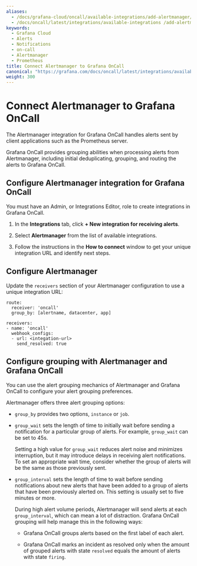 ```yaml
---
aliases:
  - /docs/grafana-cloud/oncall/available-integrations/add-alertmanager/
  - /docs/oncall/latest/integrations/available-integrations /add-alertmanager/
keywords:
  - Grafana Cloud
  - Alerts
  - Notifications
  - on-call
  - Alertmanager
  - Prometheus
title: Connect Alertmanager to Grafana OnCall
canonical: "https://grafana.com/docs/oncall/latest/integrations/available-integrations/add-alertmanager/"
weight: 300
---
```


# Connect Alertmanager to Grafana OnCall

The Alertmanager integration for Grafana OnCall handles alerts sent by client applications such as the Prometheus server.

Grafana OnCall provides<!--[grouping](#alertmanager-grouping-amp-oncall-grouping)--> grouping abilities when processing alerts from Alertmanager, including initial deduplicating, grouping, and routing the alerts to Grafana OnCall.

## Configure Alertmanager integration for Grafana OnCall

You must have an Admin, or Integrations Editor, role to create integrations in Grafana OnCall.

1. In the **Integrations** tab, click **+ New integration for receiving alerts**.

2. Select **Alertmanager** from the list of available integrations.

3. Follow the instructions in the **How to connect** window to get your unique integration URL and identify next steps.

<!--![123](../_images/connect-new-monitoring.png)-->

## Configure Alertmanager

Update the `receivers` section of your Alertmanager configuration to use a unique integration URL:

```
route:
  receiver: 'oncall'
  group_by: [alertname, datacenter, app]

receivers:
- name: 'oncall'
  webhook_configs:
  - url: <integation-url>
    send_resolved: true
```

## Configure grouping with Alertmanager and Grafana OnCall

You can use the alert grouping mechanics of Alertmanager and Grafana OnCall to configure your alert grouping preferences.

Alertmanager offers three alert grouping options:

- `group_by` provides two options, `instance` or `job`.
- `group_wait` sets the length of time to initially wait before sending a notification for a particular group of alerts. For example, `group_wait` can be set to 45s.

  Setting a high value for `group_wait` reduces alert noise and minimizes interruption, but it may introduce delays in receiving alert notifications. To set an appropriate wait time, consider whether the group of alerts will be the same as those previously sent.

- `group_interval` sets the length of time to wait before sending notifications about new alerts that have been added to a group of alerts that have been previously alerted on. This setting is usually set to five minutes or more.

  During high alert volume periods, Alertmanager will send alerts at each `group_interval`, which can mean a lot of distraction. Grafana OnCall grouping will help manage this in the following ways:

  - Grafana OnCall groups alerts based on the first label of each alert.

  - Grafana OnCall marks an incident as resolved only when the amount of grouped alerts with state `resolved` equals the amount of alerts with state `firing`.
